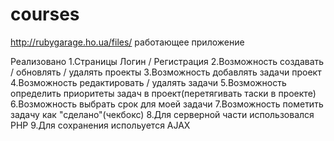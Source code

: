 # courses

http://rubygarage.ho.ua/files/   работающее приложение


Реализовано
1.Страницы Логин / Регистрация 
2.Возможность создавать / обновлять / удалять проекты
3.Возможность добавлять задачи проект
4.Возможность редактировать / удалять задачи
5.Возможность определить приоритеты задач в проект(перетягивать таски в проекте)
6.Возможность выбрать срок для моей задачи
7.Возможность пометить задачу как "сделано"(чекбокс)
8.Для серверной части использовался PHP
9.Для сохранения испольуется AJAX

